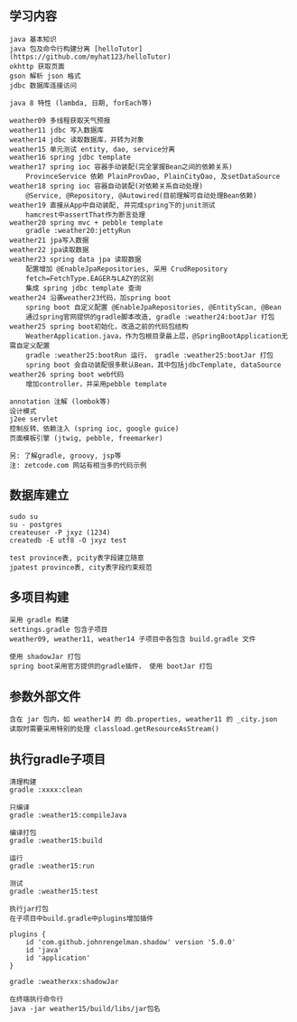 ## 学习内容

    java 基本知识
    java 包及命令行构建分离 [helloTutor](https://github.com/myhat123/helloTutor)
    okhttp 获取页面
    gson 解析 json 格式
    jdbc 数据库连接访问

    java 8 特性 (lambda, 日期, forEach等)

    weather09 多线程获取天气预报
    weather11 jdbc 写入数据库
    weather14 jdbc 读取数据库，并转为对象
    weather15 单元测试 entity, dao, service分离
    weather16 spring jdbc template
    weather17 spring ioc 容器手动装配(完全掌握Bean之间的依赖关系)
        ProvinceService 依赖 PlainProvDao, PlainCityDao, 及setDataSource
    weather18 spring ioc 容器自动装配(对依赖关系自动处理)
        @Service, @Repository, @Autowired(目前理解可自动处理Bean依赖)
    weather19 直接从App中自动装配, 并完成spring下的junit测试
        hamcrest中assertThat作为断言处理
    weather20 spring mvc + pebble template
        gradle :weather20:jettyRun
    weather21 jpa写入数据
    weather22 jpa读取数据
    weather23 spring data jpa 读取数据
        配置增加 @EnableJpaRepositories, 采用 CrudRepository
        fetch=FetchType.EAGER与LAZY的区别
        集成 spring jdbc template 查询
    weather24 沿袭weather23代码，加spring boot
        spring boot 自定义配置 @EnableJpaRepositories, @EntityScan, @Bean
        通过spring官网提供的gradle脚本改造, gradle :weather24:bootJar 打包
    weather25 spring boot初始化，改造之前的代码包结构
        WeatherApplication.java，作为包根目录最上层，@SpringBootApplication无需自定义配置
        gradle :weather25:bootRun 运行， gradle :weather25:bootJar 打包
        spring boot 会自动装配很多默认Bean，其中包括jdbcTemplate, dataSource
    weather26 spring boot web代码
        增加controller，并采用pebble template

    annotation 注解 (lombok等)
    设计模式
    j2ee servlet
    控制反转、依赖注入 (spring ioc, google guice)
    页面模板引擎 (jtwig, pebble, freemarker)

    另: 了解gradle, groovy, jsp等
    注: zetcode.com 网站有相当多的代码示例

## 数据库建立

    sudo su
    su - postgres
    createuser -P jxyz (1234)
    createdb -E utf8 -O jxyz test 

    test province表, pcity表字段建立随意
    jpatest province表, city表字段约束规范

## 多项目构建

    采用 gradle 构建
    settings.gradle 包含子项目
    weather09, weather11, weather14 子项目中各包含 build.gradle 文件

    使用 shadowJar 打包
    spring boot采用官方提供的gradle插件， 使用 bootJar 打包

## 参数外部文件

    含在 jar 包内，如 weather14 的 db.properties, weather11 的 _city.json
    读取时需要采用特别的处理 classload.getResourceAsStream()

## 执行gradle子项目

    清理构建
    gradle :xxxx:clean

    只编译
    gradle :weather15:compileJava

    编译打包
    gradle :weather15:build

    运行
    gradle :weather15:run

    测试
    gradle :weather15:test

    执行jar打包
    在子项目中build.gradle中plugins增加插件
    
    plugins {
        id 'com.github.johnrengelman.shadow' version '5.0.0'
        id 'java'
        id 'application'
    }

    gradle :weatherxx:shadowJar

    在终端执行命令行
    java -jar weather15/build/libs/jar包名
